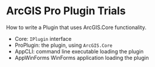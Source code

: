 # ArcGIS Pro Plugin Trials

How to write a Plugin that uses ArcGIS.Core functionality.

- Core: `IPlugin` interface
- ProPlugin: the plugin, using `ArcGIS.Core`
- AppCLI: command line executable loading the plugin
- AppWinForms WinForms application loading the plugin
